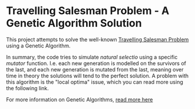 # Travelling Salesman Problem - A Genetic Algorithm Solution

This project attempts to solve the well-known [Travelling Salesman Problem](https://en.wikipedia.org/wiki/Travelling_salesman_problem) using a Genetic Algorithm.

In summary, the code tries to simulate _natural selectio_ using a specific _mutator_ function.
I.e. each new generation is modelled on the survivors of the last, and each new generation is mutated from the last,
meaning over time in theory the solutions will tend to the perfect solution. A problem with this algorithm is the
"local optima" issue, which you can read more using the following link.

For more information on Genetic Algorithms, [read more here](https://en.wikipedia.org/wiki/Genetic_algorithm)
